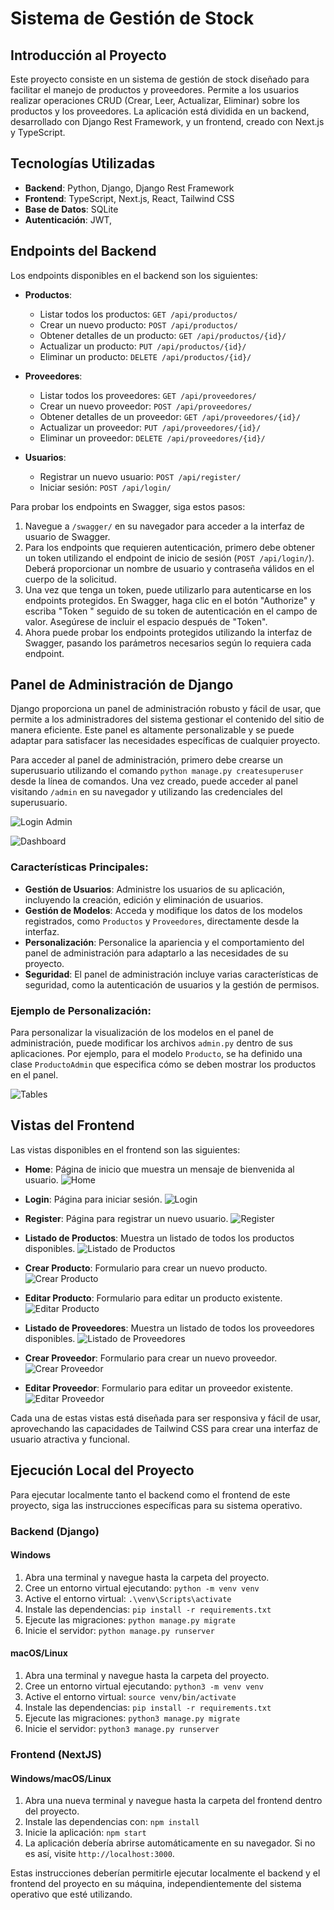 # Sistema de Gestión de Stock

## Introducción al Proyecto

Este proyecto consiste en un sistema de gestión de stock diseñado para facilitar el manejo de productos y proveedores. Permite a los usuarios realizar operaciones CRUD (Crear, Leer, Actualizar, Eliminar) sobre los productos y los proveedores. La aplicación está dividida en un backend, desarrollado con Django Rest Framework, y un frontend, creado con Next.js y TypeScript.

## Tecnologías Utilizadas

- **Backend**: Python, Django, Django Rest Framework
- **Frontend**: TypeScript, Next.js, React, Tailwind CSS
- **Base de Datos**: SQLite
- **Autenticación**: JWT,

## Endpoints del Backend

Los endpoints disponibles en el backend son los siguientes:

- **Productos**:

  - Listar todos los productos: `GET /api/productos/`
  - Crear un nuevo producto: `POST /api/productos/`
  - Obtener detalles de un producto: `GET /api/productos/{id}/`
  - Actualizar un producto: `PUT /api/productos/{id}/`
  - Eliminar un producto: `DELETE /api/productos/{id}/`

- **Proveedores**:

  - Listar todos los proveedores: `GET /api/proveedores/`
  - Crear un nuevo proveedor: `POST /api/proveedores/`
  - Obtener detalles de un proveedor: `GET /api/proveedores/{id}/`
  - Actualizar un proveedor: `PUT /api/proveedores/{id}/`
  - Eliminar un proveedor: `DELETE /api/proveedores/{id}/`

- **Usuarios**:
  - Registrar un nuevo usuario: `POST /api/register/`
  - Iniciar sesión: `POST /api/login/`

Para probar los endpoints en Swagger, siga estos pasos:

1. Navegue a `/swagger/` en su navegador para acceder a la interfaz de usuario de Swagger.
2. Para los endpoints que requieren autenticación, primero debe obtener un token utilizando el endpoint de inicio de sesión (`POST /api/login/`). Deberá proporcionar un nombre de usuario y contraseña válidos en el cuerpo de la solicitud.
3. Una vez que tenga un token, puede utilizarlo para autenticarse en los endpoints protegidos. En Swagger, haga clic en el botón "Authorize" y escriba "Token " seguido de su token de autenticación en el campo de valor. Asegúrese de incluir el espacio después de "Token".
4. Ahora puede probar los endpoints protegidos utilizando la interfaz de Swagger, pasando los parámetros necesarios según lo requiera cada endpoint.

## Panel de Administración de Django

Django proporciona un panel de administración robusto y fácil de usar, que permite a los administradores del sistema gestionar el contenido del sitio de manera eficiente. Este panel es altamente personalizable y se puede adaptar para satisfacer las necesidades específicas de cualquier proyecto.

Para acceder al panel de administración, primero debe crearse un superusuario utilizando el comando `python manage.py createsuperuser` desde la línea de comandos. Una vez creado, puede acceder al panel visitando `/admin` en su navegador y utilizando las credenciales del superusuario.

![Login Admin](https://github.com/Leonel-H29/StockControl/assets/48606307/aba61f99-5234-44d4-ba69-dd1b37603e8a)

![Dashboard](https://github.com/Leonel-H29/StockControl/assets/48606307/534ac2f1-3bc4-47c2-ba64-92ff2ff4ffe3)

### Características Principales:

- **Gestión de Usuarios**: Administre los usuarios de su aplicación, incluyendo la creación, edición y eliminación de usuarios.
- **Gestión de Modelos**: Acceda y modifique los datos de los modelos registrados, como `Productos` y `Proveedores`, directamente desde la interfaz.
- **Personalización**: Personalice la apariencia y el comportamiento del panel de administración para adaptarlo a las necesidades de su proyecto.
- **Seguridad**: El panel de administración incluye varias características de seguridad, como la autenticación de usuarios y la gestión de permisos.

### Ejemplo de Personalización:

Para personalizar la visualización de los modelos en el panel de administración, puede modificar los archivos `admin.py` dentro de sus aplicaciones. Por ejemplo, para el modelo `Producto`, se ha definido una clase `ProductoAdmin` que especifica cómo se deben mostrar los productos en el panel.

![Tables](https://github.com/Leonel-H29/StockControl/assets/48606307/2131081a-6e97-4ad9-8dcd-93ef0e1ddacd)

## Vistas del Frontend

Las vistas disponibles en el frontend son las siguientes:

- **Home**: Página de inicio que muestra un mensaje de bienvenida al usuario.
  ![Home](https://github.com/Leonel-H29/StockControl/assets/48606307/3b696886-df0c-4cc9-84cc-9fcda1e1513a)

- **Login**: Página para iniciar sesión.
  ![Login](https://github.com/Leonel-H29/StockControl/assets/48606307/7668cd0f-738b-45a5-b7e9-4a78df060668)

- **Register**: Página para registrar un nuevo usuario.
  ![Register](https://github.com/Leonel-H29/StockControl/assets/48606307/9b2fc86c-40be-440a-a1c2-bfb41578860d)

- **Listado de Productos**: Muestra un listado de todos los productos disponibles.
  ![Listado de Productos](https://github.com/Leonel-H29/StockControl/assets/48606307/e12d42a9-3bbe-4418-918b-9702eeaa1934)
- **Crear Producto**: Formulario para crear un nuevo producto.
  ![Crear Producto](https://github.com/Leonel-H29/StockControl/assets/48606307/d20baf2a-38b9-4457-8e25-ab95a387108f)

- **Editar Producto**: Formulario para editar un producto existente.
  ![Editar Producto](https://github.com/Leonel-H29/StockControl/assets/48606307/0a3e7ad4-5183-43f4-980e-a1ee4072b3bd)

- **Listado de Proveedores**: Muestra un listado de todos los proveedores disponibles.
  ![Listado de Proveedores](https://github.com/Leonel-H29/StockControl/assets/48606307/13c9abc2-cad8-4908-9e06-2ce7e94bbd8f)

- **Crear Proveedor**: Formulario para crear un nuevo proveedor.
  ![Crear Proveedor](https://github.com/Leonel-H29/StockControl/assets/48606307/c74716d9-54aa-4f71-83cb-7baa970acfb5)

- **Editar Proveedor**: Formulario para editar un proveedor existente.
  ![Editar Proveedor](https://github.com/Leonel-H29/StockControl/assets/48606307/85aca5de-4abe-4dfa-b0f8-362d984ff556)

Cada una de estas vistas está diseñada para ser responsiva y fácil de usar, aprovechando las capacidades de Tailwind CSS para crear una interfaz de usuario atractiva y funcional.

## Ejecución Local del Proyecto

Para ejecutar localmente tanto el backend como el frontend de este proyecto, siga las instrucciones específicas para su sistema operativo.

### Backend (Django)

#### Windows

1. Abra una terminal y navegue hasta la carpeta del proyecto.
2. Cree un entorno virtual ejecutando: `python -m venv venv`
3. Active el entorno virtual: `.\venv\Scripts\activate`
4. Instale las dependencias: `pip install -r requirements.txt`
5. Ejecute las migraciones: `python manage.py migrate`
6. Inicie el servidor: `python manage.py runserver`

#### macOS/Linux

1. Abra una terminal y navegue hasta la carpeta del proyecto.
2. Cree un entorno virtual ejecutando: `python3 -m venv venv`
3. Active el entorno virtual: `source venv/bin/activate`
4. Instale las dependencias: `pip install -r requirements.txt`
5. Ejecute las migraciones: `python3 manage.py migrate`
6. Inicie el servidor: `python3 manage.py runserver`

### Frontend (NextJS)

#### Windows/macOS/Linux

1. Abra una nueva terminal y navegue hasta la carpeta del frontend dentro del proyecto.
2. Instale las dependencias con: `npm install`
3. Inicie la aplicación: `npm start`
4. La aplicación debería abrirse automáticamente en su navegador. Si no es así, visite `http://localhost:3000`.

Estas instrucciones deberían permitirle ejecutar localmente el backend y el frontend del proyecto en su máquina, independientemente del sistema operativo que esté utilizando.

